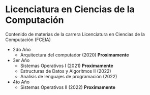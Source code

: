 # Licenciatura en Ciencias de la Computación
Contenido de materias de la carrera Licenciatura en Ciencias de la Computación (FCEIA)
- 2do Año
  - Arquitectura del computador (2020) __Proximamente__
- 3er Año
  - Sistemas Operativos I (2021) __Proximamente__ 
  - Estructuras de Datos y Algoritmos II (2022) 
  - Analisis de lenguajes de programación (2022)
- 4to Año
  - Sistemas Operativos II (2022) __Proximamente__

